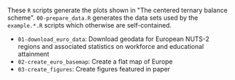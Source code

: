 These `R` scripts generate the plots shown in "The centered ternary balance scheme". `00-prepare_data.R` generates the data sets used by the `example.*.R` scripts which otherwise are self-contained.

- `01-download_euro_data`: Download geodata for European NUTS-2 regions and associated statistics on workforce and educational attainment
- `02-create_euro_basemap`: Create a flat map of Europe
- `03-create_figures`: Create figures featured in paper
